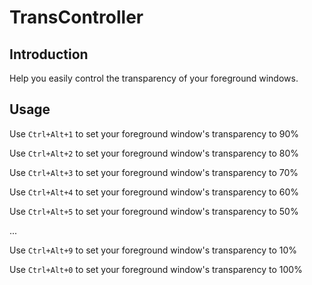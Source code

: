 # TransController

## Introduction

Help you easily control the transparency of your foreground windows.

## Usage

Use `Ctrl+Alt+1` to set your foreground window's transparency to 90%

Use `Ctrl+Alt+2` to set your foreground window's transparency to 80%

Use `Ctrl+Alt+3` to set your foreground window's transparency to 70%

Use `Ctrl+Alt+4` to set your foreground window's transparency to 60%

Use `Ctrl+Alt+5` to set your foreground window's transparency to 50%

...

Use `Ctrl+Alt+9` to set your foreground window's transparency to 10%

Use `Ctrl+Alt+0` to set your foreground window's transparency to 100%
